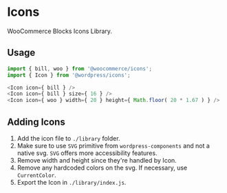 # Icons

WooCommerce Blocks Icons Library.

## Usage

```js
import { bill, woo } from '@woocommerce/icons';
import { Icon } from '@wordpress/icons';

<Icon icon={ bill } />
<Icon icon={ bill } size={ 16 } />
<Icon icon={ woo } width={ 20 } height={ Math.floor( 20 * 1.67 ) } />
```

## Adding Icons

1. Add the icon file to `./library` folder.
2. Make sure to use `SVG` primitive from `wordpress-components` and not a native svg. `SVG` offers more accessibility features.
3. Remove width and height since they're handled by Icon.
4. Remove any hardcoded colors on the svg. If necessary, use `CurrentColor`.
5. Export the Icon in `./library/index.js`.

